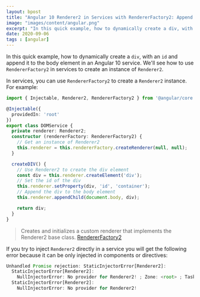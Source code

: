 ```yaml
---
layout: bpost
title: "Angular 10 Renderer2 in Services with RendererFactory2: Append Dynamic Div Example"
image: "images/content/angular.png"
excerpt: "In this quick example, how to dynamically create a div, with an `id` and append it to the body element in an Angular 10 service. We'll see how to use RendererFactory2 in services to create an instance of Renderer2"
date: 2020-09-06
tags : [angular]
---
```


In this quick example, how to dynamically create a `div`, with an `id` and append it to the body element in an Angular 10 service. We'll see how to use `RendererFactory2` in services to create an instance of `Renderer2`. 


In services, you can use `RendererFactory2` to create a `Renderer2` instance. For example:

```ts
import { Injectable, Renderer2, RendererFactory2 } from '@angular/core';

@Injectable({
  providedIn: 'root'
})
export class DOMService {
  private renderer: Renderer2;
  constructor (rendererFactory: RendererFactory2) {
    // Get an instance of Renderer2
    this.renderer = this.rendererFactory.createRenderer(null, null);
  }

  createDIV() {
    // Use Renderer2 to create the div element
    const div = this.renderer.createElement('div');
    // Set the id of the div
    this.renderer.setProperty(div, 'id', 'container');
    // Append the div to the body element
    this.renderer.appendChild(document.body, div);

    return div;
  }
}
```

>Creates and initializes a custom renderer that implements the Renderer2 base class. [RendererFactory2](https://angular.io/api/core/RendererFactory2)


If you try to inject `Renderer2` directly in a service you will get the following error because it can be only injected in components or directives:

```js
Unhandled Promise rejection: StaticInjectorError[Renderer2]: 
  StaticInjectorError[Renderer2]: 
    NullInjectorError: No provider for Renderer2! ; Zone: <root> ; Task: Promise.then ; Value: Error: StaticInjectorError[Renderer2]: 
  StaticInjectorError[Renderer2]: 
    NullInjectorError: No provider for Renderer2!
```

